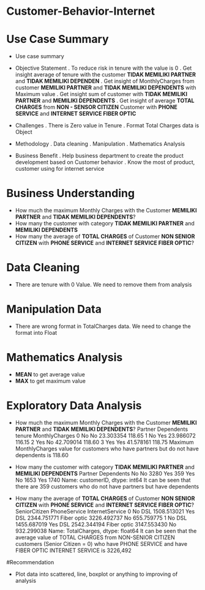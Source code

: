 # Customer-Behavior-Internet
# Use Case Summary
- Use case summary
- Objective Statement
. To reduce risk in tenure with the value is 0
. Get insight average of tenure with the customer **TIDAK MEMILIKI PARTNER** and **TIDAK MEMILIKI DEPENDEN**
. Get insight of MonthlyCharges from customer **MEMILIKI PARTNER** and **TIDAK MEMILIKI DEPENDENTS** with Maximum value
. Get insight sum of customer with **TIDAK MEMILIKI PARTNER** and **MEMILIKI DEPENDENTS**
. Get insight of average **TOTAL CHARGES** from **NON - SENSOR CITIZEN** Customer with **PHONE SERVICE** and **INTERNET SERVICE FIBER OPTIC**

- Challenges
. There is Zero value in Tenure
. Format Total Charges data is Object

- Methodology
. Data cleaning
. Manipulation
. Mathematics Analysis

- Business Benefit
. Help business department to create the product development based on Customer behavior
. Know the most of product, customer using for internet service
# Business Understanding
- How much the maximum Monthly Charges with the Customer **MEMILIKI PARTNER** and **TIDAK MEMILIKI DEPENDENTS**?
- How many the customer with category **TIDAK MEMILIKI PARTNER** and **MEMILIKI DEPENDENTS**
- How many the average of **TOTAL CHARGES** of Customer **NON SENIOR CITIZEN** with **PHONE SERVICE** and **INTERNET SERVICE FIBER OPTIC**?

# Data Cleaning
- There are tenure with 0 Value. We need to remove them from analysis

# Manipulation Data
- There are wrong format in TotalCharges data. We need to change the format into Float

# Mathematics Analysis
- **MEAN** to get average value
- **MAX** to get maximum value

# Exploratory Data Analysis
- How much the maximum Monthly Charges with the Customer **MEMILIKI PARTNER** and **TIDAK MEMILIKI DEPENDENTS**?
  Partner	Dependents	tenure	MonthlyCharges
0	  No      No      23.303354	    118.65
1	  No      Yes	    23.986072	    116.15
2	  Yes	    No	    42.709014	    118.60
3	  Yes	    Yes	    41.578161	    118.75
Maximum MonthlyCharges value for customers who have partners but do not have dependents is 118.60

- How many the customer with category **TIDAK MEMILIKI PARTNER** and **MEMILIKI DEPENDENTS**
Partner  Dependents
No       No            3280
         Yes            359
Yes      No            1653
         Yes           1740
Name: customerID, dtype: int64
It can be seen that there are 359 customers who do not have partners but have dependents

- How many the average of **TOTAL CHARGES** of Customer **NON SENIOR CITIZEN** with **PHONE SERVICE** and **INTERNET SERVICE FIBER OPTIC**?
SeniorCitizen  PhoneService  InternetService
0              No            DSL                1508.513021
               Yes           DSL                2344.751771
                             Fiber optic        3226.492737
                             No                  655.759775
1              No            DSL                1455.687019
               Yes           DSL                2542.344194
                             Fiber optic        3147.553430
                             No                  932.299038
Name: TotalCharges, dtype: float64
It can be seen that the average value of TOTAL CHARGES from NON-SENIOR CITIZEN customers (Senior Citizen = 0) who have PHONE SERVICE and have FIBER OPTIC INTERNET SERVICE is 3226,492

#Recommendation
- Plot data into scattered, line, boxplot or anything to improving of analysis
